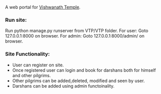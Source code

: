A web portal for [Vishwanath Temple](https://en.wikipedia.org/wiki/New_Vishwanath_Temple).
### Run site:
Run python manage.py runserver from VTP/VTP folder.
For user: Goto 127.0.0.1:8000 on browser.
For admin: Goto 127.0.0.1:8000/admin/ on browser.

### Site Functionality:
* User can register on site.
* Once registered user can login and book for darshans both for himself and other pilgrims.
* Other pilgrims can be added,deleted, modified and seen by user.
* Darshans can be added using admin functoinality.
